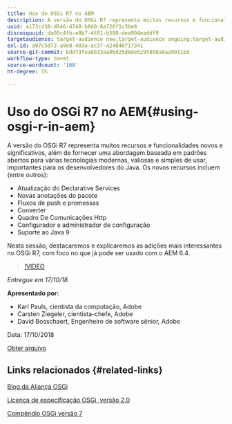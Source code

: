 ```yaml
---
title: Uso do OSGi R7 no AEM
description: A versão do OSGi R7 representa muitos recursos e funcionalidades novos e significativos, além de fornecer uma abordagem baseada em padrões abertos para várias tecnologias modernas, valiosas e simples de usar, importantes para os desenvolvedores do Java.
uuid: a173cd38-d646-4748-b8d0-8a726f1c3be8
discoiquuid: da05c4fb-e8b7-4f01-b588-dea904eaddf9
targetaudience: target-audience new;target-audience ongoing;target-audience upgrader
exl-id: a07c5d72-a9e8-483a-ac37-a24846f17341
source-git-commit: bdd73fea8b33aa0bd25d8de5295808a6aa9911bd
workflow-type: tm+mt
source-wordcount: '168'
ht-degree: 1%

---
```


# Uso do OSGi R7 no AEM{#using-osgi-r-in-aem}

A versão do OSGi R7 representa muitos recursos e funcionalidades novos e significativos, além de fornecer uma abordagem baseada em padrões abertos para várias tecnologias modernas, valiosas e simples de usar, importantes para os desenvolvedores do Java.  Os novos recursos incluem (entre outros):

* Atualização do Declarative Services
* Novas anotações do pacote
* Fluxos de push e promessas
* Converter
* Quadro De Comunicações Http
* Configurador e administrador de configuração
* Suporte ao Java 9

Nesta sessão, destacaremos e explicaremos as adições mais interessantes no OSGi R7, com foco no que já pode ser usado com o AEM 6.4.

>[!VIDEO](https://video.tv.adobe.com/v/25037/?quality=9)

*Entregue em 17/10/18*

**Apresentado por:**

* Karl Pauls, cientista da computação, Adobe
* Carsten Ziegeler, cientista-chefe, Adobe
* David Bosschaert, Engenheiro de software sênior, Adobe

Data: 17/10/2018

[Obter arquivo](assets/aem-gems-osg-r7inaem-10172018.pdf)

## Links relacionados {#related-links}

[Blog da Aliança OSGi](https://blog.osgi.org/2018/09/osgi-r7-highlights-blog-series.html)

[Licença de especificação OSGi, versão 2.0](https://osgi.org/specification/osgi.core/7.0.0/index.html)

[Compêndio OSGi versão 7](https://osgi.org/specification/osgi.cmpn/7.0.0/index.html)

<!--
[Get back to the Overview](https://helpx.adobe.com/experience-manager/kt/eseminars/gems/aem-index.html)
-->
